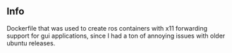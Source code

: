 
## Info

Dockerfile that was used to create ros containers with x11 forwarding support for gui applications, since I had a ton of annoying issues with older ubuntu releases.
